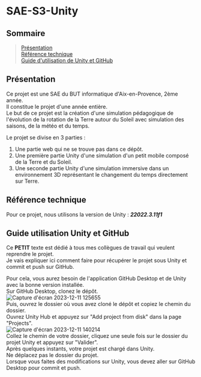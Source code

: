 # SAE-S3-Unity

## Sommaire
> [Présentation](#présentation)  
> [Référence technique](#référence-technique)  
> [Guide d'utilisation de Unity et GitHub](#guide-utilisation-unity-et-github)

## Présentation

Ce projet est une SAE du BUT informatique d'Aix-en-Provence, 2ème année.  
Il constitue le projet d'une année entière.  
Le but de ce projet est la création d'une simulation pédagogique de l'évolution de la rotation de la Terre autour du Soleil avec simulation des saisons, de la météo et du temps.

Le projet se divise en 3 parties :

1. Une partie web qui ne se trouve pas dans ce dépôt.
2. Une première partie Unity d'une simulation d'un petit mobile composé de la Terre et du Soleil.
3. Une seconde partie Unity d'une simulation immersive dans un environnement 3D représentant le changement du temps directement sur Terre.

## Référence technique

Pour ce projet, nous utilisons la version de Unity : **_22022.3.11f1_**

## Guide utilisation Unity et GitHub

Ce **PETIT** texte est dédié à tous mes collègues de travail qui veulent reprendre le projet.  
Je vais expliquer ici comment faire pour récupérer le projet sous Unity et commit et push sur GitHub.

Pour cela, vous aurez besoin de l'application GitHub Desktop et de Unity avec la bonne version installée.  
Sur GitHub Desktop, clonez le dépôt.  
![Capture d'écran 2023-12-11 125655](https://github.com/CRESPIN-Alexandre-2225022aa/SAE-S3-Unity/assets/126071849/09cae525-a582-4d48-a255-3104d41f5520)  
Puis, ouvrez le dossier où vous avez cloné le dépôt et copiez le chemin du dossier.  
Ouvrez Unity Hub et appuyez sur "Add project from disk" dans la page "Projects".  
![Capture d'écran 2023-12-11 140214](https://github.com/CRESPIN-Alexandre-2225022aa/SAE-S3-Unity/assets/126071849/7e759a1c-b8bf-46af-b44c-14dcc0611705)  
Collez le chemin de votre dossier, cliquez une seule fois sur le dossier du projet Unity et appuyez sur "Valider".  
Après quelques instants, votre projet est chargé dans Unity.  
Ne déplacez pas le dossier du projet.  
Lorsque vous faites des modifications sur Unity, vous devez aller sur GitHub Desktop pour commit et push.
